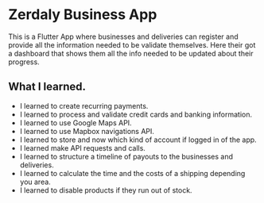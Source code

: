 # Zerdaly Business App
This is a Flutter App where businesses and deliveries can register and provide all the information needed to be validate
themselves. Here their got a dashboard that shows them all the info needed to be updated about their progress.

## What I learned.
- I learned to create recurring payments.
- I learned to process and validate credit cards and banking information.
- I learned to use Google Maps API.
- I learned to use Mapbox navigations API.
- I learned to store and now which kind of account if logged in of the app.
- I learned make API requests and calls.
- I learned to structure a timeline of payouts to the businesses and deliveries.
- I learned to calculate the time and the costs of a shipping depending you area.
- I learned to disable products if they run out of stock.




